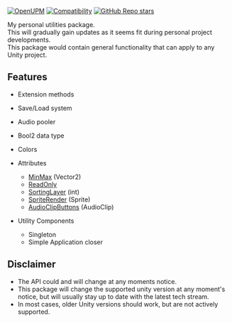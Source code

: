 [![OpenUPM](https://img.shields.io/npm/v/com.cammin.camlib?label=openupm&registry_uri=https://package.openupm.com)](https://openupm.com/packages/com.cammin.camlib/)
[![Compatibility](https://img.shields.io/badge/-2022.1-11191F?logo=Unity)](https://unity3d.com/get-unity/download/archive)
[![GitHub Repo stars](https://img.shields.io/github/stars/Cammin/CamLib?color=%23dca&label=%E2%AD%90)](https://github.com/Cammin/CamLib)

My personal utilities package.  
This will gradually gain updates as it seems fit during personal project developments.  
This package would contain general functionality that can apply to any Unity project.

## Features
  - Extension methods
  - Save/Load system
  - Audio pooler
  - Bool2 data type
  - Colors
  
  - Attributes
    - [MinMax](Assets/CamLib/Runtime/Attributes/MinMaxRangeAttribute.cs) (Vector2)
    - [ReadOnly](Assets/CamLib/Runtime/Attributes/ReadOnlyAttribute.cs)
    - [SortingLayer](Assets/CamLib/Runtime/Attributes/SortingOrderAttribute.cs) (int)
    - [SpriteRender](Assets/CamLib/Runtime/Attributes/SpriteRenderAttribute.cs) (Sprite)
    - [AudioClipButtons](Assets/CamLib/Runtime/Attributes/AudioClipButtonsAttribute.cs) (AudioClip)

  - Utility Components
    - Singleton
    - Simple Application closer

## Disclaimer
- The API could and will change at any moments notice.
- This package will change the supported unity version at any moment's notice, but will usually stay up to date with the latest tech stream. 
- In most cases, older Unity versions should work, but are not actively supported. 
